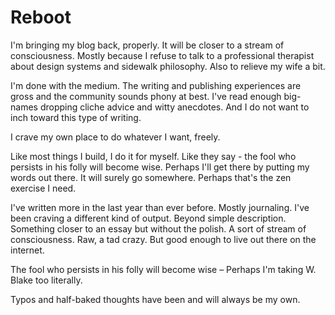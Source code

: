 # Reboot

I'm bringing my blog back, properly. It will be closer to a stream of consciousness. Mostly because I refuse to talk to a professional therapist about design systems and sidewalk philosophy. Also to relieve my wife a bit.

I'm done with the medium. The writing and publishing experiences are gross and the community sounds phony at best. I've read enough big-names dropping cliche advice and witty anecdotes. And I do not want to inch toward this type of writing.

I crave my own place to do whatever I want, freely.

Like most things I build, I do it for myself. Like they say - the fool who persists in his folly will become wise. Perhaps I'll get there by putting my words out there. It will surely go somewhere. Perhaps that's the zen exercise I need.

I've written more in the last year than ever before. Mostly journaling. I've been craving a different kind of output. Beyond simple description. Something closer to an essay but without the polish. A sort of stream of consciousness. Raw, a tad crazy. But good enough to live out there on the internet.

The fool who persists in his folly will become wise – Perhaps I'm taking W. Blake too literally.

Typos and half-baked thoughts have been and will always be my own.